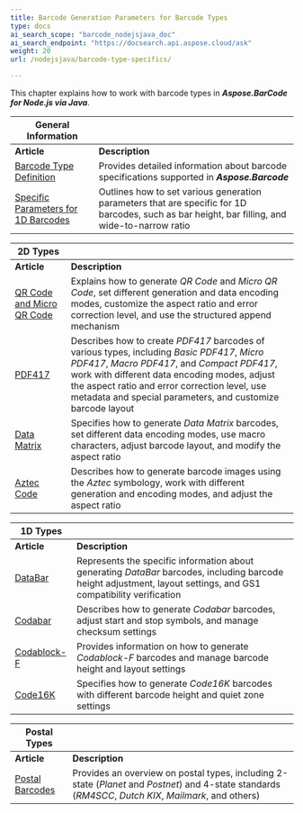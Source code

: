 ```yaml
---
title: Barcode Generation Parameters for Barcode Types
type: docs
ai_search_scope: "barcode_nodejsjava_doc"
ai_search_endpoint: "https://docsearch.api.aspose.cloud/ask"
weight: 20
url: /nodejsjava/barcode-type-specifics/

---
```

This chapter explains how to work with barcode types in ***Aspose.BarCode for Node.js via Java***.  
  
|General Information| |   
|---|---|
|**Article**|**Description**|
|[Barcode Type Definition](/barcode/nodejsjava/barcode-types/)|Provides detailed information about barcode specifications supported in ***Aspose.Barcode***|
|[Specific Parameters for 1D Barcodes](/barcode/nodejsjava/set-barcode-parameters/)|Outlines how to set various generation parameters that are specific for 1D barcodes, such as bar height, bar filling, and wide-to-narrow ratio|

      
|2D Types| |   
|---|---|
|**Article**|**Description**|
|[QR Code and Micro QR Code](/barcode/nodejsjava/generate-qr-code/)|Explains how to generate *QR Code* and *Micro QR Code*, set different generation and data encoding modes, customize the aspect ratio and error correction level, and use the structured append mechanism|
|[PDF417](/barcode/nodejsjava/generate-pdf417-barcodes/)|Describes how to create *PDF417* barcodes of various types, including *Basic PDF417*, *Micro PDF417*, *Macro PDF417*, and *Compact PDF417*, work with different data encoding modes, adjust the aspect ratio and error correction level, use metadata and special parameters, and customize barcode layout|
|[Data Matrix](/barcode/nodejsjava/generate-datamatrix/)|Specifies how to generate *Data Matrix* barcodes, set different data encoding modes, use macro characters, adjust barcode layout, and modify the aspect ratio|
|[Aztec Code](/barcode/nodejsjava/generate-aztec-code/)|Describes how to generate barcode images using the *Aztec* symbology, work with different generation and encoding modes, and adjust the aspect ratio|
  

|1D Types| |
|---|---|
|**Article**|**Description**|
|[DataBar](/barcode/nodejsjava/generate-databar/)|Represents the specific information about generating *DataBar* barcodes, including barcode height adjustment, layout settings, and GS1 compatibility verification|
|[Codabar](/barcode/nodejsjava/generate-codabar/)|Describes how to generate *Codabar* barcodes, adjust start and stop symbols, and manage checksum settings|
|[Codablock-F](/barcode/nodejsjava/generate-codablockf)|Provides information on how to generate *Codablock-F* barcodes and manage barcode height and layout settings|
|[Code16K](/barcode/nodejsjava/generate-code16k/)|Specifies how to generate *Code16K* barcodes with different barcode height and quiet zone settings|
  

|Postal Types| |
|---|---|
|**Article**|**Description**|  
|[Postal Barcodes](/barcode/nodejsjava/generate-postal-barcodes/)|Provides an overview on postal types, including 2-state (*Planet* and *Postnet*) and 4-state standards (*RM4SCC*, *Dutch KIX*, *Mailmark*, and others)|